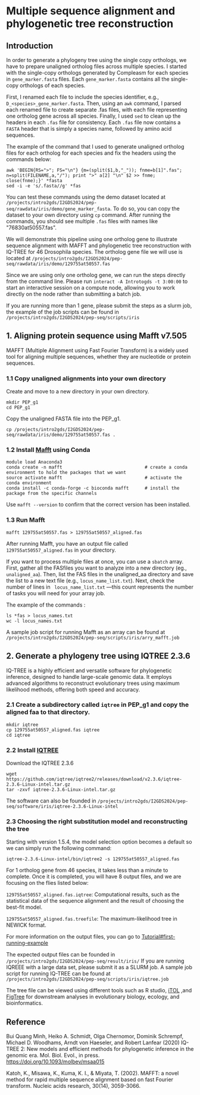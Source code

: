 # Multiple sequence alignment and phylogenetic tree reconstruction

## Introduction

In order to generate a phylogeny tree using the single copy orthologs, we have to prepare unaligned ortholog files across multiple species.
I started with the single-copy orthologs generated by Compleasm for each species in ```gene_marker.fasta``` files. Each ```gene_marker.fasta``` contains all the single-copy orthologs of each species. 

First, I renamed each file to include the species identifier, e.g., ```D_<species>_gene_marker.fasta```. Then, using an ```awk``` command, I parsed each renamed file to create separate .fas files, with each file representing one ortholog gene across all species. Finally, I used ```sed``` to clean up the headers in each ```.fas``` file for consistency. Each ```.fas``` file now contains a ```FASTA``` header that is simply a species name, followed by amino acid sequences.

The example of the command that I used to generate unaligned ortholog files for each ortholog for each species and fix the headers using the commands below: 

```
awk 'BEGIN{RS=">"; FS="\n"} {m=(split($1,b,"_")); fnme=b[1]".fas"; n=split(FILENAME,a,"/"); print ">" a[2] "\n" $2 >> fnme; close(fnme);}' *fasta
sed -i -e 's/.fasta//g' *fas
```
You can test these commands using the demo dataset located at ```/projects/intro2gds/I2GDS2024/pep-seq/rawdata/iris/demo/gene_marker_fasta```. 
To do so, you can copy the dataset to your own directory using ```cp``` command.
After running the commands, you should see multiple ```.fas``` files with names like "76830at50557.fas". 

We will demonstrate this pipeline using one ortholog gene to illustrate sequence alignment with MAFFT and phylogenetic tree reconstruction with IQ-TREE for 46 Drosophila species. The ortholog gene file we will use is located at  ```/projects/intro2gds/I2GDS2024/pep-seq/rawdata/iris/demo/129755at50557.fas ```

Since we are using only one ortholog gene, we can run the steps directly from the command line. Please run ```interact -A Introtogds -t 3:00:00``` to start an interactive session on a compute node, allowing you to work directly on the node rather than submitting a batch job.

If you are running more than 1 gene, please submit the steps as a slurm job, the example of the job scripts can be found in ```/projects/intro2gds/I2GDS2024/pep-seq/scripts/iris```

## 1. Aligning protein sequence using Mafft v7.505 

MAFFT (Multiple Alignment using Fast Fourier Transform) is a widely used tool for aligning multiple sequences, whether they are nucleotide or protein sequences.

### 1.1 Copy unaligned alignments into your own directory

Create and move to a new directory in your own directory.
``` 
mkdir PEP_g1
cd PEP_g1
 ```

Copy the unaligned FASTA file into the PEP_g1.

```
cp /projects/intro2gds/I2GDS2024/pep-seq/rawdata/iris/demo/129755at50557.fas .
```


### 1.2 Install [Mafft](https://mafft.cbrc.jp/alignment/software/) using Conda

```
module load Anaconda3
conda create -n mafft                               # create a conda environment to hold the packages that we want
source activate mafft                               # activate the conda environment
conda install -c conda-forge -c bioconda mafft      # install the package from the specific channels
```

Use ```mafft --version``` to confirm that the correct version has been installed.

### 1.3 Run Mafft 

```
mafft 129755at50557.fas > 129755at50557_aligned.fas
```

After running Mafft, you have an output file called ```129755at50557_aligned.fas``` in your directory.

If you want to process multiple files at once, you can use a ```sbatch``` array. First, gather all the FASfiles you want to analyze into a new directory (eg., ```unaligned_aa```). Then, list the FAS files in the unaligned_aa directory and save the list to a new text file (e.g., ```locus_name_list.txt```). Next, check the number of lines in ``` locus_name_list.txt``` —this count represents the number of tasks you will need for your array job.

The example of the commands :

```
ls *fas > locus_names.txt
wc -l locus_names.txt
```
A sample job script for running Mafft as an array can be found at ```/projects/intro2gds/I2GDS2024/pep-seq/scripts/iris/arry_mafft.job```

## 2. Generate a phylogeny tree using IQTREE 2.3.6

IQ-TREE is a highly efficient and versatile software for phylogenetic inference, designed to handle large-scale genomic data. It employs advanced algorithms to reconstruct evolutionary trees using maximum likelihood methods, offering both speed and accuracy.

### 2.1 Create a subdirectory called ```iqtree``` in PEP_g1 and copy the aligned faa to that directory.

```
mkdir iqtree
cp 129755at50557_aligned.fas iqtree
cd iqtree
```

### 2.2 Install [IQTREE](http://www.iqtree.org/doc/)

Download the IQTREE 2.3.6
```
wget https://github.com/iqtree/iqtree2/releases/download/v2.3.6/iqtree-2.3.6-Linux-intel.tar.gz
tar -zxvf iqtree-2.3.6-Linux-intel.tar.gz
```
The software can also be founded in ```/projects/intro2gds/I2GDS2024/pep-seq/software/iris/iqtree-2.3.6-Linux-intel```

### 2.3 Choosing the right substitution model and reconstructing the tree 
Starting with version 1.5.4, the model selection option becomes a default so we can simply run the following command:

```
iqtree-2.3.6-Linux-intel/bin/iqtree2 -s 129755at50557_aligned.fas
```
For 1 ortholog gene from 46 species, it takes less than a minute to complete. Once it is completed, you will have 8 output files, and we are focusing on the flies listed below:

```129755at50557_aligned.fas.iqtree```: Computational results, such as the statistical data of the sequence alignment and the result of choosing the best-fit model.

```129755at50557_aligned.fas.treefile```: The maximum-likelihood tree in NEWICK format.

For more information on the output files, you can go to [Tutorial#first-running-example](http://www.iqtree.org/doc/Tutorial#first-running-example)

The expected output files can be founded in ```/projects/intro2gds/I2GDS2024/pep-seq/result/iris/```
If you are running IQREEE with a large data set, please submit it as a SLURM job. A sample job script for running IQ-TREE can be found at ```/projects/intro2gds/I2GDS2024/pep-seq/scripts/iris/iqtree.job```

The tree file can be viewed using different tools such as R studio, [iTOL](https://itol.embl.de/) ,and [FigTree](http://tree.bio.ed.ac.uk/software/figtree/) for downstream analyses in evolutionary biology, ecology, and bioinformatics. 

## Reference
Bui Quang Minh, Heiko A. Schmidt, Olga Chernomor, Dominik Schrempf, Michael D. Woodhams, Arndt von Haeseler, and Robert Lanfear (2020) IQ-TREE 2: New models and efficient methods for phylogenetic inference in the genomic era. Mol. Biol. Evol., in press. https://doi.org/10.1093/molbev/msaa015

Katoh, K., Misawa, K., Kuma, K. I., & Miyata, T. (2002). MAFFT: a novel method for rapid multiple sequence alignment based on fast Fourier transform. Nucleic acids research, 30(14), 3059-3066.




